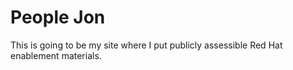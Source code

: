 # People Jon

This is going to be my site where I put publicly assessible Red Hat enablement materials.
